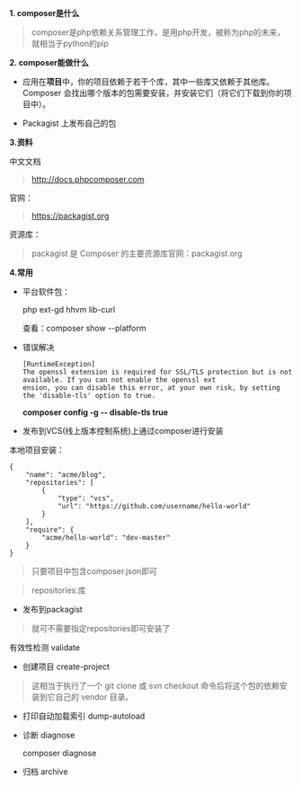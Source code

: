 
**1. composer是什么**

>composer是php依赖关系管理工作，是用php开发，被称为php的未来，就相当于python的pip

**2. composer能做什么**



- 应用在**项目**中，你的项目依赖于若干个库，其中一些库又依赖于其他库。Composer 会找出哪个版本的包需要安装，并安装它们（将它们下载到你的项目中）。



- Packagist 上发布自己的包


**3.资料**


中文文档

>http://docs.phpcomposer.com

官网：

>https://packagist.org

资源库：

>packagist 是 Composer 的主要资源库官网：packagist.org


**4.常用**


- 平台软件包：

	php ext-gd hhvm lib-curl

	查看：composer show --platform


- 错误解决

	  [RuntimeException]                                                                                                    
	  The openssl extension is required for SSL/TLS protection but is not available. If you can not enable the openssl ext  
	  ension, you can disable this error, at your own risk, by setting the 'disable-tls' option to true.    


	**composer config -g -- disable-tls true**



- 发布到VCS(线上版本控制系统)上通过composer进行安装

本地项目安装：

	{
	    "name": "acme/blog",
	    "repositories": [
	        {
	            "type": "vcs",
	            "url": "https://github.com/username/hello-world"
	        }
	    ],
	    "require": {
	        "acme/hello-world": "dev-master"
	    }
	}


>只要项目中包含composer.json即可

>repositories:库


- 发布到packagist
>就可不需要指定repositories即可安装了


有效性检测 validate


- 创建项目 create-project


>这相当于执行了一个 git clone 或 svn checkout 命令后将这个包的依赖安装到它自己的 vendor 目录。


- 打印自动加载索引 dump-autoload

- 诊断 diagnose

	composer diagnose

- 归档 archive